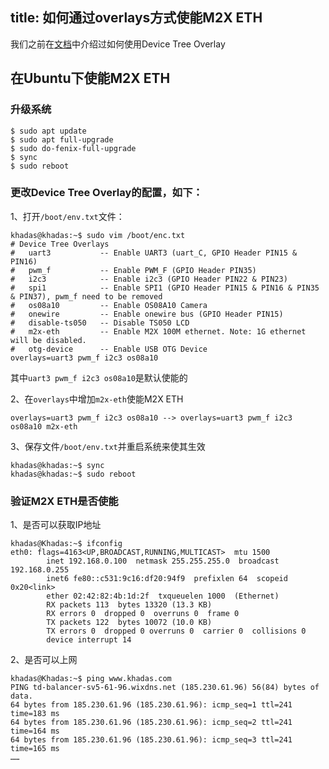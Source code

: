 title: 如何通过overlays方式使能M2X ETH
---
我们之前在[文档](/zh-cn/vim3/HowToUseDeviceTreeOverlay.html)中介绍过如何使用Device Tree Overlay
## 在Ubuntu下使能M2X ETH

### 升级系统
```shell
$ sudo apt update
$ sudo apt full-upgrade
$ sudo do-fenix-full-upgrade
$ sync
$ sudo reboot
```

### 更改Device Tree Overlay的配置，如下：
1、打开`/boot/env.txt`文件：
```shell
khadas@khadas:~$ sudo vim /boot/enc.txt
# Device Tree Overlays
#   uart3           -- Enable UART3 (uart_C, GPIO Header PIN15 & PIN16)
#   pwm_f           -- Enable PWM_F (GPIO Header PIN35)
#   i2c3            -- Enable i2c3 (GPIO Header PIN22 & PIN23)
#   spi1            -- Enable SPI1 (GPIO Header PIN15 & PIN16 & PIN35 & PIN37), pwm_f need to be removed
#   os08a10         -- Enable OS08A10 Camera
#   onewire         -- Enable onewire bus (GPIO Header PIN15)
#   disable-ts050   -- Disable TS050 LCD
#   m2x-eth         -- Enable M2X 100M ethernet. Note: 1G ethernet will be disabled.
#   otg-device      -- Enable USB OTG Device
overlays=uart3 pwm_f i2c3 os08a10
```
其中`uart3 pwm_f i2c3 os08a10`是默认使能的

2、在`overlays`中增加`m2x-eth`使能M2X ETH
```shell
overlays=uart3 pwm_f i2c3 os08a10 --> overlays=uart3 pwm_f i2c3 os08a10 m2x-eth
```

3、保存文件`/boot/env.txt`并重启系统来使其生效
```shell
khadas@khadas:~$ sync
khadas@khadas:~$ sudo reboot
```

### 验证M2X ETH是否使能
1、是否可以获取IP地址
```shell
khadas@Khadas:~$ ifconfig
eth0: flags=4163<UP,BROADCAST,RUNNING,MULTICAST>  mtu 1500
        inet 192.168.0.100  netmask 255.255.255.0  broadcast 192.168.0.255
        inet6 fe80::c531:9c16:df20:94f9  prefixlen 64  scopeid 0x20<link>
        ether 02:42:82:4b:1d:2f  txqueuelen 1000  (Ethernet)
        RX packets 113  bytes 13320 (13.3 KB)
        RX errors 0  dropped 0  overruns 0  frame 0
        TX packets 122  bytes 10072 (10.0 KB)
        TX errors 0  dropped 0 overruns 0  carrier 0  collisions 0
        device interrupt 14
```
2、是否可以上网
```shell
khadas@Khadas:~$ ping www.khadas.com
PING td-balancer-sv5-61-96.wixdns.net (185.230.61.96) 56(84) bytes of data.
64 bytes from 185.230.61.96 (185.230.61.96): icmp_seq=1 ttl=241 time=183 ms
64 bytes from 185.230.61.96 (185.230.61.96): icmp_seq=2 ttl=241 time=164 ms
64 bytes from 185.230.61.96 (185.230.61.96): icmp_seq=3 ttl=241 time=165 ms
……
```

